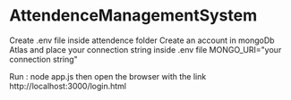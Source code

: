 # AttendenceManagementSystem
Create .env file inside attendence folder
Create an account in mongoDb Atlas and place your connection string inside .env file
MONGO_URI="your connection string"

Run : node app.js
then open the browser with the link http://localhost:3000/login.html
